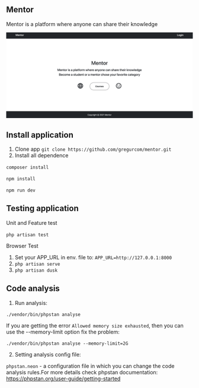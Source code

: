 ## Mentor

Mentor is a platform where anyone can share their knowledge

![GitHub Logo](public/images/home.png)

## Install application
1. Clone app ``git clone https://github.com/gregurcom/mentor.git``
2. Install all dependence

``composer install``

``npm install``

``npm run dev``

## Testing application
Unit and Feature test

``php artisan test``

Browser Test
1. Set your APP_URL in env. file to:
   ``APP_URL=http://127.0.0.1:8000``
2. ``php artisan serve``
3. ``php artisan dusk``

## Code analysis
1. Run analysis:
```
./vendor/bin/phpstan analyse
```
If you are getting the error `Allowed memory size exhausted`, then you can use the --memory-limit option fix the problem:
```
./vendor/bin/phpstan analyse --memory-limit=2G
```
2. Setting analysis config file:

`phpstan.neon` - a configuration file in which you can change the code analysis rules.For more details check phpstan documentation: https://phpstan.org/user-guide/getting-started
